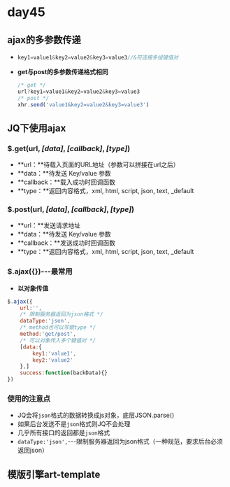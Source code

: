 # day45

## ajax的多参数传递

- ```js
  key1=value1&key2=value2&key3=value3//&符连接多组键值对
  ```

- **get与post的多参数传递格式相同**

  ```js
  /* get */
  url?key1=value1&key2=value2&key3=value3
  /* post */
  xhr.send('value1&key2=value2&key3=value3')
  ```

## JQ下使用ajax

### $.get(url, *[data]*, *[callback]*, *[type]*)

- **url：**待载入页面的URL地址（参数可以拼接在url之后）
- **data：**待发送 Key/value 参数
- **callback：**载入成功时回调函数
- **type：**返回内容格式，xml, html, script, json, text, _default

### $.post(url, *[data]*, *[callback]*, *[type]*)

- **url：**发送请求地址
- **data：**待发送 Key/value 参数
- **callback：**发送成功时回调函数
- **type：**返回内容格式，xml, html, script, json, text, _default

### $.ajax({})---最常用

- **以对象传值**

```js
$.ajax({
    url:'',
    /* 限制服务器返回为json格式 */
    dataType:'json',
    /* method也可以写做type */
    method:'get/post',
    /* 可以对象传入多个键值对 */
    [data:{
        key1:'value1',
        key2:'value2'
    },]
    success:function(backData){}
})
```

### 使用的注意点

- JQ会将`json`格式的数据转换成js对象，底层JSON.parse()
- 如果后台发送不是`json`格式则JQ不会处理
- 几乎所有接口的返回都是`json`格式
- `dataType:'json',`---限制服务器返回为json格式（一种规范，要求后台必须返回json）

## 模版引擎art-template

